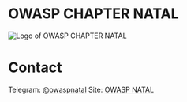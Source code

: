 # OWASP CHAPTER NATAL

![Logo of OWASP CHAPTER NATAL](assets/images/Logo.png)

# Contact
Telegram: [@owaspnatal](https://t.me/owaspnatal)
Site: [OWASP NATAL](https://www2.owasp.org/www-chapter-natal/)
